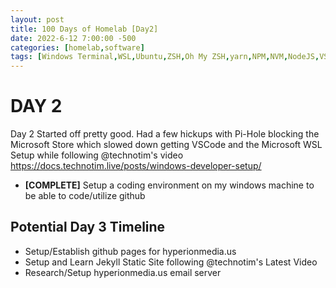 ```yaml
---
layout: post
title: 100 Days of Homelab [Day2]
date: 2022-6-12 7:00:00 -500
categories: [homelab,software]
tags: [Windows Terminal,WSL,Ubuntu,ZSH,Oh My ZSH,yarn,NPM,NVM,NodeJS,VSCode,100DaysofHomeLab]
---
```


# DAY 2

Day 2 Started off pretty good.  Had a few hickups with Pi-Hole blocking the Microsoft Store which slowed down getting VSCode and the Microsoft WSL Setup while following @technotim\'s video https://docs.technotim.live/posts/windows-developer-setup/ 

* **[COMPLETE]** Setup a coding environment on my windows machine to be able to code/utilize github

## Potential Day 3 Timeline

* Setup/Establish github pages for hyperionmedia.us
* Setup and Learn Jekyll Static Site following @technotim\'s Latest Video
* Research/Setup hyperionmedia.us email server